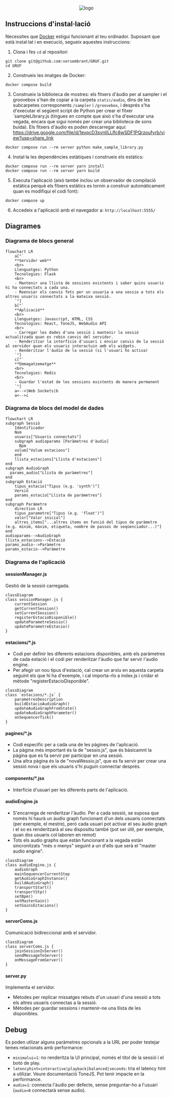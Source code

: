 <p align="center">
  <img src="_docs/logo_readme.png" alt="logo">
</p>

## Instruccions d'instal·lació

Necessites que [Docker](https://www.docker.com/products/docker-desktop/) estigui funcionant al teu ordinador. Suposant que està instal·lat i en execució, segueix aquestes instruccions:

1. Clona i fes `cd` al repositori

```shell
git clone git@github.com:versembrant/GRUF.git
cd GRUF
```

2. Construeix les imatges de Docker:

```shell
docker compose build
```

3. Construeix la biblioteca de mostres: els fitxers d'àudio per al sampler i el groovebox s'han de copiar a la carpeta `static/audio`, dins de les subcarpetes corresponents `/sampler` i `/groovebox`, i després s'ha d'executar el següent script de Python per crear el fitxer `sampleLibrary.js (tingues en compte que això s'ha d'executar una vegada, encara que sigui només per crear una biblioteca de sons buida). Els fitxers d'àudio es poden descarregar aquí: https://drive.google.com/file/d/1evpcD3svnlILLIfc8wSDF1PQrzoufyrb/view?usp=share_link

```shell
docker compose run --rm server python make_sample_library.py
```

4. Instal·la les dependències estàtiques i construeix els estàtics:

```shell
docker compose run --rm server yarn install
docker compose run --rm server yarn build
```

5. Executa l'aplicació (això també inclou un observador de compilació estàtica perquè els fitxers estàtics es tornin a construir automàticament quan es modifiqui el codi font):

```shell
docker compose up
```

6. Accedeix a l'aplicació amb el navegador a: `http://localhost:5555/`



## Diagrames

### Diagrama de blocs general

```mermaid
flowchart LR
    a["`
    **Servidor web**
    <br>
    Llenguatges: Python
    Tecnologies: Flask
    <br>
    - Mantenir una llista de sessions existents i saber quins usuaris hi ha connectats a cada una.
    - Reenviar els canvis fets per un usuaria a una sessio a tots els altres usuaris connectats a la mateixa sessió.
    `"]
    b["`
    **Aplicació**
    <br>
    Llenguatges: Javascript, HTML, CSS
    Tecnologies: React, ToneJS, WebAudio API
    <br>
    - Carregar les dades d'una sessió i mantenir la sessió actualitzada quan es rebin canvis del servidor.
    - Renderitzar la interfície d'usuari i enviar canvis de la sessió al servidor quan els usuaris interactuin amb els widgets.
    - Renderitzar l'àudio de la sessió (si l'usuari ho activa)
    `"]
    c["`
    **Emmagatzematge**
    <br>
    Tecnologies: Redis
    <br>
    - Guardar l'estat de les sessions existents de manera permanent
    `"]
    a<-->|Web Sockets|b
    a<-->c
```

### Diagrama de blocs del model de dades

```mermaid
flowchart LR
subgraph Sessió
    Identificador
    Nom
    usuaris["Usuaris connectats"]
    subgraph audioparams [Paràmetres d'àudio]
      Bpm
    volum["Volum estacions"]
    end
    llista_estacions["Llista d'estacions"]
end
subgraph AudioGraph
  params_audio["Llista de paràmetres"]
end
subgraph Estació
    tipus_estacio["Tipus (e.g. 'synth')"]
    Versió
    params_estacio["Llista de paràmetres"]
end
subgraph Paràmetre
    direction LR
    tipus_parametre["Tipus (e.g. 'float')"]
    valor["Valor inicial"]
    altres_items["...altres items en funció del tipus de paràmetre (e.g. mínim, màxim, etiqueta, nombre de passos de seqüenciador...)"]
end
audioparams-->AudioGraph
llista_estacions-->Estació
params_audio-->Paràmetre
params_estacio-->Paràmetre
```

### Diagrama de l'aplicació
#### sessionManager.js
Gestió de la sessió carregada.
```mermaid
classDiagram
class sessionManager.js {
    currentSession
    getCurrentSession()
    setCurrentSession()
    registerEstacioDisponible()
    updateParametreSessio()
    updateParametreEstacio()
}
```

#### estacions/*.js
- Codi per definir les diferents estacions disponibles, amb els paràmetres de cada estació i el codi per renderitzar l'àudio que far servir l'audio engine.
- Per afegir un nou tipus d'estació, cal crear un arxiu en aquesta carpeta seguint els que hi ha d'exemple, i cal importa-rlo a index.js i cridar el mètode "registerEstacioDisponible".
```mermaid
classDiagram
class `estacions/*.js` {
    parametresDescription
    buildEstacioAudioGraph()
    updateAudioGraphFromState()
    updateAudioGraphParameter()
    onSequencerTick()
}
```

#### pagines/*.js
- Codi específic per a cada una de les pàgines de l'aplicació.
- La pàgina més important és la de "sessio.js", que és bàsicamnt la pàgina que es fa servir per participar en una sessió.
- Una altra pàgina és la de "novaWessio.js", que es fa servir per crear una sessió nova i que els usuaris s'hi puguin connectar després.


#### components/*.jsx
- Interfície d'usuari per les diferents parts de l'aplicació.

#### audioEngine.js
- S'encarrega de renderitzar l'àudio. Per a cada sessió, se suposa que només hi haurà un àudio graph funcionant d'un dels usuaris connectats (per exemple, el mestre), però cada usuari pot activar el seu àudio graph i el so es renderitzarà al seu dispositiu també (pot ser útil, per exemple, quan dos usuaris col·laboren en remot)
- Tots els audio graphs que estàn funcionant a la vegada estàn sincronitzats "més o menys" seguint a un d'ells que serà el "master audio engine".

```mermaid
classDiagram
class audioEngine.js {
    audioGraph
    mainSequencerCurrentStep
    getAudioGraphInstance()
    buildAudioGraph()
    transportStart()
    transportStp()
    setBpm()
    setMasterGain()
    setGainsEstacions()
}
```

#### serverComs.js
Comunicació bidireccional amb el servidor.

```mermaid
classDiagram
class serverComs.js {
    joinSessionInServer()
    sendMessageToServer()
    onMessageFromServer()
}
```

#### server.py
Implementa el servidor.
- Mètodes per replicar missatges rebuts d'un usuari d'una sessió a tots els altres usuaris connectas a la sessió.
- Mètodes per guardar sessions i mantenir-ne una llista de les disponibles.

## Debug

Es poden utlizar alguns paràmetres opcionals a la URL per poder testejar temes relacionats amb performance:

* `minimalui=1`: no renderitza la UI principal, només el títol de la sessió i el botó de play.
* `latencyhint=interactive|playback|balanced|seconds`: tria el latency hint a utilizar. Veure documentació ToneJS. Pot tenir impacte en la performance.
* `audio=1`: connecta l'àudio per defecte, sense preguntar-ho a l'usuari (`audio=0` connectarà sense audio).